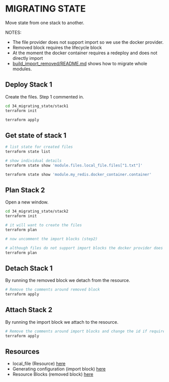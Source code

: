 # MIGRATING STATE

Move state from one stack to another.  

NOTES:

* The file provider does not support import so we use the docker provider.
* Removed block requires the lifecycle block
* At the moment the docker container requires a redeploy and does not directly import
* [build_import_removed/README.md](./build_import_removed/README.md) shows how to migrate whole modules.  

## Deploy Stack 1

Create the files. Step 1 commented in.  

```sh
cd 34_migrating_state/stack1
terraform init

terraform apply
```

## Get state of stack 1

```sh
# list state for created files 
terraform state list

# show individual details
terraform state show 'module.files.local_file.files["1.txt"]'

terraform state show 'module.my_redis.docker_container.container'
```

## Plan Stack 2

Open a new window.  

```sh
cd 34_migrating_state/stack2
terraform init

# it will want to create the files
terraform plan

# now uncomment the import blocks (step2)

# although files do not support import blocks the docker provider does
terraform plan
```

## Detach Stack 1

By running the removed block we detach from the resource.

```sh
# Remove the comments around removed block
terraform apply
```

## Attach Stack 2

By running the import block we attach to the resource.

```sh
# Remove the comments around import blocks and change the id if required
terraform apply
```

## Resources

* local_file (Resource) [here](https://registry.terraform.io/providers/hashicorp/local/latest/docs/resources/file)
* Generating configuration (import block) [here](https://developer.hashicorp.com/terraform/language/import/generating-configuration)
* Resource Blocks (removed block) [here](https://developer.hashicorp.com/terraform/language/resources/syntax)
